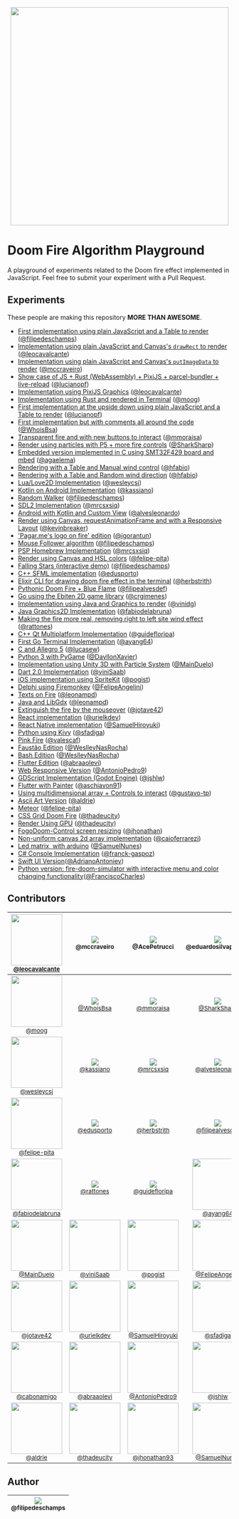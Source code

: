 <p align="center">
  <a href="https://filipedeschamps.github.io/doom-fire-algorithm/playground/1st-implementation-with-tables/">
    <img src="https://github.com/filipedeschamps/doom-fire-algorithm/blob/master/doom-fire.gif?raw=true" width="490">
  </a>
</p>

# Doom Fire Algorithm Playground
A playground of experiments related to the Doom fire effect implemented in JavaScript. Feel free to submit your experiment with a Pull Request.

## Experiments

These people are making this repository **MORE THAN AWESOME**.

- [First implementation using plain JavaScript and a Table to render](https://filipedeschamps.github.io/doom-fire-algorithm/playground/1st-implementation-with-tables/) ([@filipedeschamps](https://github.com/filipedeschamps))
- [Implementation using plain JavaScript and Canvas's `drawRect` to render](https://filipedeschamps.github.io/doom-fire-algorithm/playground/render-with-canvas-draw-rect/) ([@leocavalcante](https://github.com/leocavalcante))
- [Implementation using plain JavaScript and Canvas's `putImageData` to render](https://filipedeschamps.github.io/doom-fire-algorithm/playground/render-with-canvas/) ([@mccraveiro](https://github.com/mccraveiro))
- [Show case of JS + Rust (WebAssembly) + PixiJS + parcel-bundler + live-reload](https://filipedeschamps.github.io/doom-fire-algorithm/playground/new-structure-with-parcel-bundler/demo) ([@lucianopf](https://github.com/lucianopf))
- [Implementation using PixiJS Graphics](https://filipedeschamps.github.io/doom-fire-algorithm/playground/render-with-pixijs/) ([@leocavalcante](https://github.com/leocavalcante))
- [Implementation using Rust and rendered in Terminal](https://github.com/filipedeschamps/doom-fire-algorithm/tree/master/playground/rust-algorithm-render-in-terminal) ([@moog](https://github.com/moog))
- [First implementation at the upside down using plain JavaScript and a Table to render](https://filipedeschamps.github.io/doom-fire-algorithm/playground/1st-implementation-with-tables-upside-down) ([@lucianopf](https://github.com/lucianopf))
- [First implementation but with comments all around the code](https://github.com/filipedeschamps/doom-fire-algorithm/blob/master/playground/doom-fire-algorithm-commented/fire.js) ([@WhoisBsa](https://github.com/WhoisBsa))
- [Transparent fire and with new buttons to interact](https://filipedeschamps.github.io/doom-fire-algorithm/playground/burning-elements/) ([@mmoraisa](https://github.com/mmoraisa))
- [Render using particles with P5 + more fire controls](https://filipedeschamps.github.io/doom-fire-algorithm/playground/render-using-particles-with-p5/) ([@SharkSharp](https://github.com/SharkSharp))
- [Embedded version implemented in C using SMT32F429 board and mbed](https://github.com/filipedeschamps/doom-fire-algorithm/tree/master/playground/embedded_version-STM32F429-mbed) ([@agaelema](https://github.com/agaelema))
- [Rendering with a Table and Manual wind control](https://filipedeschamps.github.io/doom-fire-algorithm/playground/1st-implementation-with-tables-manual-variable-wind/) ([@hfabio](https://github.com/hfabio))
- [Rendering with a Table and Random wind direction](https://filipedeschamps.github.io/doom-fire-algorithm/playground/1st-implementation-with-tables-randomic-variable-wind/) ([@hfabio](https://github.com/hfabio))
- [Lua/Love2D Implementation](https://github.com/filipedeschamps/doom-fire-algorithm/tree/master/playground/lua-love2d-implementation) ([@wesleycsj](https://github.com/wesleycsj))
- [Kotlin on Android Implementation](https://github.com/filipedeschamps/doom-fire-algorithm/tree/master/playground/android-implementation-kotlin) ([@kassiano](https://github.com/kassiano))
- [Random Walker](https://filipedeschamps.github.io/doom-fire-algorithm/playground/random-walker/) ([@filipedeschamps](https://github.com/filipedeschamps))
- [SDL2 Implementation](https://github.com/filipedeschamps/doom-fire-algorithm/playground/sdl2-implementation/) ([@mrcsxsiq](https://github.com/mrcsxsiq))
- [Android with Kotlin and Custom View](https://github.com/filipedeschamps/doom-fire-algorithm/tree/master/playground/android-customview-kotlin-implementation) ([@alvesleonardo](https://github.com/alvesleonardo))
- [Render using Canvas, requestAnimationFrame and with a Responsive Layout](https://filipedeschamps.github.io/doom-fire-algorithm/playground/render-canvas-responsive-layout/) ([@kevinbreaker](https://github.com/kevinbreaker))
- ['Pagar.me's logo on fire' edition](https://filipedeschamps.github.io/doom-fire-algorithm/playground/pagarme-logo-on-fire/) ([@igorantun](https://github.com/igorantun))
- [Mouse Follower algorithm](https://filipedeschamps.github.io/doom-fire-algorithm/playground/follow-mouse/) ([@filipedeschamps](https://github.com/filipedeschamps))
- [PSP Homebrew Implementation](https://github.com/filipedeschamps/doom-fire-algorithm/playground/psp-homebrew-oslib-implementation/) ([@mrcsxsiq](https://github.com/mrcsxsiq))
- [Render using Canvas and HSL colors](https://filipedeschamps.github.io/doom-fire-algorithm/playground/render-with-canvas-and-hsl-colors/) ([@felipe-pita](https://github.com/felipe-pita))
- [Falling Stars (interactive demo)](https://filipedeschamps.github.io/doom-fire-algorithm/playground/falling-stars/) ([@filipedeschamps](https://github.com/filipedeschamps))
- [C++ SFML implementation](https://filipedeschamps.github.io/doom-fire-algorithm/playground/cpp-sfml-implementation/) ([@edusporto](https://github.com/edusporto))
- [Elixir CLI for drawing doom fire effect in the terminal](https://github.com/filipedeschamps/doom-fire-algorithm/tree/master/playground/elixir-algorithm-render-in-terminal) ([@herbstrith](https://github.com/herbstrith))
- [Pythonic Doom Fire + Blue Flame](https://github.com/filipedeschamps/doom-fire-algorithm/tree/master/playground/pythonic-doom-fire) ([@filipealvesdef](https://github.com/filipealvedef))
- [Go using the Ebiten 2D game library](https://github.com/filipedeschamps/doom-fire-algorithm/tree/master/playground/golang-ebiten) ([@crgimenes](https://github.com/crgimenes))
- [Implementation using Java and Graphics to render](https://github.com/filipedeschamps/doom-fire-algorithm/tree/master/playground/doom-fire-algorithm-java) ([@vinidg](https://github.com/vinidg))
- [Java Graphics2D Implementation](https://github.com/filipedeschamps/doom-fire-algorithm/tree/master/playground/java-graphics2d-implementation) ([@fabiodelabruna](https://github.com/fabiodelabruna))
- [Making the fire more real, removing right to left site wind effect](https://filipedeschamps.github.io/doom-fire-algorithm/playground/doom-fire-more-real) ([@rattones](https://github.com/rattones))
- [C++ Qt Multiplatform Implementation](https://github.com/filipedeschamps/doom-fire-algorithm/tree/master/playground/cpp-qt-implementation) ([@guidefloripa](https://github.com/guidefloripa))
- [First Go Terminal Implementation](https://github.com/ayang64/doomfire) ([@ayang64](https://github.com/ayang64))
- [C and Allegro 5](https://github.com/filipedeschamps/doom-fire-algorithm/tree/master/playground/allegro5-c-fire) ([@lucasew](https://github.com/lucasew))
- [Python 3 with PyGame](https://github.com/filipedeschamps/doom-fire-algorithm/tree/master/playground/python3-pygame-implementation) ([@DayllonXavier](https://github.com/DayllonXavier))
- [Implementation using Unity 3D with Particle System](https://github.com/MainDuelo/doom-fire-algorithm/tree/master/playground/c%23-unity-3d) ([@MainDuelo](https://github.com/MainDuelo))
- [Dart 2.0 Implementation](https://github.com/filipedeschamps/doom-fire-algorithm/tree/master/playground/Dart-Doom-Fire) ([@viniSaab](https://github.com/vinisaab))
- [iOS implementation using SpriteKit](https://github.com/filipedeschamps/doom-fire-algorithm/tree/master/playground/doom-fire-algorithm-ios-spritekit) ([@pogist](https://github.com/pogist))
- [Delphi using Firemonkey](https://github.com/filipedeschamps/doom-fire-algorithm/tree/master/playground/delphi-fmx) ([@FelipeAngelini](https://github.com/FelipeAngelini))
- [Texts on Fire](https://github.com/filipedeschamps/doom-fire-algorithm/tree/master/playground/texts-on-fire) ([@leonampd](https://github.com/leonampd))
- [Java and LibGdx](https://github.com/filipedeschamps/doom-fire-algorithm/tree/master/playground/java-libgdx-implementation) ([@leonampd](https://github.com/leonampd))
- [Extinguish the fire by the mouseover](https://filipedeschamps.github.io/doom-fire-algorithm/playground/doom-fire-with-extinguish-fire-function/fire.html) ([@jotave42](https://github.com/jotave42))
- [React implementation](https://github.com/filipedeschamps/doom-fire-algorithm/tree/master/playground/react-implementation) ([@urielkdev](https://github.com/urielkdev))
- [React Native implementation](https://github.com/filipedeschamps/doom-fire-algorithm/tree/master/playground/react-native-doom-fire) ([@SamuelHiroyuki](https://github.com/SamuelHiroyuki))
- [Python using Kivy](https://github.com/filipedeschamps/doom-fire-algorithm/tree/master/playground/python3-kivy) ([@sfadiga](https://github.com/sfadiga))
- [Pink Fire](https://filipedeschamps.com.br/doom-fire-algorithm/playground/1st-implementation-with-tables-pinkedition) ([@valescaf](https://github.com/valescaf))
- [Faustão Edition](https://filipedeschamps.com.br/doom-fire-algorithm/playground/ta-pegando-fogo-bixo/) ([@WeslleyNasRocha](https://github.com/WeslleyNasRocha))
- [Bash Edition](https://github.com/filipedeschamps/doom-fire-algorithm/tree/master/playground/BashDoomFire) ([@WeslleyNasRocha](https://github.com/cabonamigo))
- [Flutter Edition](https://github.com/filipedeschamps/doom-fire-algorithm/tree/master/playground/flutter-implementation) ([@abraaolevi](https://github.com/abraaolevi))
- [Web Responsive Version](https://filipedeschamps.com.br/doom-fire-algorithm/playground/web-responsive-version/) ([@AntonioPedro9](https://github.com/AntonioPedro9))
- [GDScript Implementation (Godot Engine)](https://github.com/filipedeschamps/doom-fire-algorithm/tree/master/playground/gdscript-doom-fire/) ([@jshlw](https://github.com/jshlw))
- [Flutter with Painter](https://github.com/filipedeschamps/doom-fire-algorithm/tree/master/playground/flutter_fire/) ([@aschiavon91](https://github.com/aschiavon91))
- [Using multidimensional array + Controls to interact](https://filipedeschamps.com.br/doom-fire-algorithm/playground/implementation-with-canvas-manual-variable-dimension-and-power) ([@gustavo-tp](https://github.com/gustavo-tp))
- [Ascii Art Version](https://github.com/filipedeschamps/doom-fire-algorithm/tree/master/playground/doom-fire-algorithm-ascii-art) ([@aldrie](https://github.com/Aldrie))
- [Meteor](https://filipedeschamps.github.io/doom-fire-algorithm/playground/meteor/) ([@felipe-pita](https://github.com/felipe-pita))
- [CSS Grid Doom Fire](https://filipedeschamps.github.io/doom-fire-algorithm/playground/css-grid-doom-fire/) ([@thadeucity](https://github.com/thadeucity))
- [Render Using GPU](https://filipedeschamps.github.io/doom-fire-algorithm/playground/render-using-gpu/) ([@thadeucity](https://github.com/thadeucity))
- [FogoDoom-Control screen resizing](https://github.com/jhonathan93/doom-fire-algorithm/tree/master/playground/fogodoom-control-screen-resizing/) ([@jhonathan](https://github.com/jhonathan93))
- [Non-uniform canvas 2d array implementation](https://filipedeschamps.github.io/doom-fire-algorithm/playground/non-uniform-canvas-2d-array-implementation/) ([@caioferrarezi](https://github.com/caioferrarezi))
- [Led matrix, with arduino](https://github.com/filipedeschamps/doom-fire-algorithm/tree/master/playground/doom-fire-matrix-led-arduino) ([@SamuelNunes](https://github.com/SamueldaCostaAraujoNunes))
- [C# Console Implementation](https://github.com/filipedeschamps/doom-fire-algorithm/tree/master/playground/csharp-console-implementation) ([@franck-gaspoz](https://github.com/franck-gaspoz))
- [Swift UI Version](https://github.com/filipedeschamps/doom-fire-algorithm/tree/master/playground/SwiftUI-DoomFire)([@AdrianoAntoniev](https://github.com/AdrianoAntoniev))
- [Python version: fire-doom-simulator with interactive menu and color changing functionality](https://github.com/FranciscoCharles/doom-fire-simulator)([@FranciscoCharles](https://github.com/FranciscoCharles))

## Contributors

| [<img src="https://avatars3.githubusercontent.com/u/183722?s=115&v=4" width="115"><br><small>@leocavalcante</small>](https://github.com/leocavalcante) | [<img src="https://avatars0.githubusercontent.com/u/782333?s=115&v=4"><br><sub>@mccraveiro</sub>](https://github.com/mccraveiro) | [<img src="https://avatars1.githubusercontent.com/u/6183702?s=115&v=4"><br><sub>@AcePetrucci</sub>](https://github.com/AcePetrucci) | [<img src="https://avatars2.githubusercontent.com/u/5911989?s=115&v=4"><br><sub>@eduardosilvapereira</sub>](https://github.com/eduardosilvapereira) | [<img src="https://avatars0.githubusercontent.com/u/12174318?s=115&v=4"><br><sub>@brunooomelo</sub>](https://github.com/brunooomelo) | [<img src="https://avatars3.githubusercontent.com/u/8251208?s=115&v=4"><br><sub>@lucianopf</sub>](https://github.com/lucianopf) |
| :---: | :---: | :---: | :---: | :---: | :---: |
| [<img src="https://avatars0.githubusercontent.com/u/4884974?s=115&v=4" width="115"><br><small>@moog</small>](https://github.com/moog) | [<img src="https://avatars0.githubusercontent.com/u/36895235?s=115&v=4"><br><small>@WhoisBsa</small>](https://github.com/WhoisBsa) | [<img src="https://avatars1.githubusercontent.com/u/15789323?s=115&v=4"><br><small>@mmoraisa</small>](https://github.com/mmoraisa) | [<img src="https://avatars3.githubusercontent.com/u/17105737?s=115&v=4"><br><small>@SharkSharp</small>](https://github.com/SharkSharp) | [<img src="https://avatars1.githubusercontent.com/u/14901075?s=115&v=4" width=115><br><small>@agaelema</small>](https://github.com/agaelema) | [<img src="https://avatars3.githubusercontent.com/u/15989467?s=115&v=4"><br><small>@hfabio</small>](https://github.com/hfabio) |
| [<img src="https://avatars1.githubusercontent.com/u/8799608?s=115&v=4" width="115"><br><small>@wesleycsj</small>](https://github.com/wesleycsj) | [<img src="https://avatars1.githubusercontent.com/u/1576341?s=115&v=4"><br><small>@kassiano</small>](https://github.com/kassiano) | [<img src="https://avatars1.githubusercontent.com/u/993608?s=115&v=4"><br><small>@mrcsxsiq</small>](https://github.com/mrcsxsiq) | [<img src="https://avatars3.githubusercontent.com/u/5604321?s=115&v=4"><br><small>@alvesleonardo</small>](https://github.com/alvesleonardo) | [<img src="https://avatars0.githubusercontent.com/u/25128546?s=115&v=4"><br><small>@kevinbreaker</small>](https://github.com/kevinbreaker) | [<img src="https://avatars3.githubusercontent.com/u/5935946?s=115&v=4"><br><small>@igorantun</small>](https://github.com/igorantun) |
| [<img src="https://avatars1.githubusercontent.com/u/1231655?s=115&v=4" width="115"><br><small>@felipe-pita</small>](https://github.com/felipe-pita) | [<img src="https://avatars0.githubusercontent.com/u/30930225?s=115&v=4"><br><small>@edusporto</small>](https://github.com/edusporto) | [<img src="https://avatars3.githubusercontent.com/u/7833473?s=115&v=4"><br><small>@herbstrith</small>](https://github.com/herbstrith) | [<img src="https://avatars0.githubusercontent.com/u/10976512?s=115&v=4"><br><small>@filipealvesdef</small>](https://github.com/filipealvesdef) | [<img src="https://avatars3.githubusercontent.com/u/834772?s=115&v=4"><br><small>@crgimenes</small>](https://github.com/crgimenes) | [<img src="https://avatars1.githubusercontent.com/u/10141812?s=115&v=4"><br><small>@vinidg</small>](https://github.com/vinidg) |
| [<img src="https://avatars0.githubusercontent.com/u/1847558?s=115&v=4" width="115"><br><small>@fabiodelabruna</small>](https://github.com/fabiodelabruna) | [<img src="https://avatars0.githubusercontent.com/u/28392040?s=115&v=4"><br><small>@rattones</small>](https://github.com/rattones) | [<img src="https://avatars1.githubusercontent.com/u/6698381?v=4&s=115"><br><small>@guidefloripa</small>](https://github.com/guidefloripa) | [<img src="https://avatars1.githubusercontent.com/u/1615303?s=460&v=4"  width="115"><br><small>@ayang64</small>](https://github.com/ayang64) | [<img src="https://avatars1.githubusercontent.com/u/15693688?s=115&v=4" width="115"><br><small>@lucasew</small>](https://github.com/lucasew) | [<img src="https://avatars1.githubusercontent.com/u/34678695?s=115&v=4" width='115px'><br><small>@DayllonXavier</small>](https://github.com/DayllonXavier)
| [<img src="https://avatars.githubusercontent.com/MainDuelo?s=115&v=4" width="115"><br><small>@MainDuelo</small>](https://github.com/MainDuelo) | [<img src="https://avatars3.githubusercontent.com/u/13907634?s=115&v=4" width="115"><br><small>@viniSaab</small>](https://github.com/vinisaab) | [<img src="https://avatars0.githubusercontent.com/u/10985896?s=115&v=4" width="115"><br><small>@pogist</small>](https://github.com/pogist) | [<img src="https://avatars3.githubusercontent.com/u/32219462?s=115&v=4" width="115"><br><small>@FelipeAngelini</small>](https://github.com/FelipeAngelini) | [<img src="https://avatars0.githubusercontent.com/u/1620107?s=460&v=4" width="115"><br><small>@leonampd</small>](https://github.com/leonampd) | [<img src="https://avatars2.githubusercontent.com/u/284147?s=400&v=4" width="115"><br><small>@osmarjunior</small>](https://github.com/osmarjunior) |
| [<img src="https://avatars0.githubusercontent.com/u/18374028?s=400&v=4" width="115"><br><small>@jotave42</small>](https://github.com/jotave42) | [<img src="https://avatars0.githubusercontent.com/u/39094194?s=400&u=90d0197ecad492898eda852c33b35e5597f9879b&v=4" width="115"><br><small>@urielkdev</small>](https://github.com/urielkdev) | [<img src="https://avatars1.githubusercontent.com/u/36797629?s=400&v=4" width="115"><br><small>@SamuelHiroyuki</small>](https://github.com/SamuelHiroyuki) | [<img src="https://avatars0.githubusercontent.com/u/2021800?s=400&v=4" width="115"><br><small>@sfadiga</small>](https://github.com/sfadiga) | [<img src="https://avatars3.githubusercontent.com/u/20388235?s=400&v=4" width="115"><br><small>@valescaf</small>](https://github.com/valescaf) | [<img src="https://avatars0.githubusercontent.com/u/19312651?s=400&v=4" width="115"><br><small>@WeslleyNasRocha</small>](https://github.com/WeslleyNasRocha) |
| [<img src="https://avatars0.githubusercontent.com/u/8610269?s=460&v=4" width="115"><br><small>@cabonamigo</small>](https://github.com/cabonamigo) | [<img src="https://avatars2.githubusercontent.com/u/502058?s=400&v=4" width="115"><br><small>@abraaolevi</small>](https://github.com/abraaolevi) | [<img src="https://avatars2.githubusercontent.com/u/32210610?s=400&v=4" width="115"><br><small>@AntonioPedro9</small>](https://github.com/AntonioPedro9) | [<img src="https://avatars3.githubusercontent.com/u/33421921?s=400&v=4" width="115"><br><small>@jshlw</small>](https://github.com/jshlw) | [<img src="https://avatars3.githubusercontent.com/u/3910403?s=400&v=4" width="115"><br><small>@aschiavon91</small>](https://github.com/aschiavon91) | [<img src="https://avatars2.githubusercontent.com/u/22661674?s=400&v=4" width="115"><br><small>@gustavo-tp</small>](https://github.com/gustavo-tp) |
| [<img src="https://avatars2.githubusercontent.com/u/46945204?s=400&v=4" width="115"><br><small>@aldrie</small>](https://github.com/Aldrie) | [<img src="https://avatars0.githubusercontent.com/u/6117516?s=400&u=359134f6d9803d68deffbdca7beecac73e47d8e8&v=4" width="115"><br><small>@thadeucity</small>](https://github.com/thadeucity) | [<img src="https://avatars0.githubusercontent.com/u/46010912?s=460&u=cdcef2372e99f8b686eff873c2350a456b74288a&v=4" width="115"><br><small>@jhonathan93</small>](https://github.com/jhonathan93) | [<img src="https://avatars3.githubusercontent.com/u/66431643?s=400&u=5b6eab5130fbea201db032ac6b4b3ea9900afe2e&v=4" width="115"><br><small>@SamuelNunes</small>](https://github.com/SamueldaCostaAraujoNunes) | [<img src="https://avatars.githubusercontent.com/u/36030635?s=400&u=9f99e4d9ed845aad32bb17b93c52e5549ffe2b67&v=4" width="115"><br><small>@franck-gaspoz</small>](https://github.com/franck-gaspoz) 

## Author

| [<img src="https://avatars0.githubusercontent.com/u/4248081?v=3&s=115"><br><sub>@filipedeschamps</sub>](https://github.com/filipedeschamps) |
| :---: |
